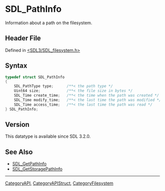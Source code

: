 # SDL_PathInfo

Information about a path on the filesystem.

## Header File

Defined in [<SDL3/SDL_filesystem.h>](https://github.com/libsdl-org/SDL/blob/main/include/SDL3/SDL_filesystem.h)

## Syntax

```c
typedef struct SDL_PathInfo
{
    SDL_PathType type;      /**< the path type */
    Uint64 size;            /**< the file size in bytes */
    SDL_Time create_time;   /**< the time when the path was created */
    SDL_Time modify_time;   /**< the last time the path was modified */
    SDL_Time access_time;   /**< the last time the path was read */
} SDL_PathInfo;
```

## Version

This datatype is available since SDL 3.2.0.

## See Also

- [SDL_GetPathInfo](SDL_GetPathInfo)
- [SDL_GetStoragePathInfo](SDL_GetStoragePathInfo)






----
[CategoryAPI](CategoryAPI), [CategoryAPIStruct](CategoryAPIStruct), [CategoryFilesystem](CategoryFilesystem)


